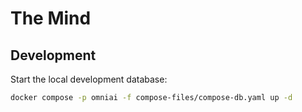 
# The Mind

## Development

Start the local development database:

```bash
docker compose -p omniai -f compose-files/compose-db.yaml up -d
```
